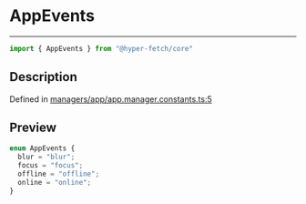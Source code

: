 

# AppEvents

<div class="api-docs__separator">

---

</div><div class="api-docs__import">

```ts
import { AppEvents } from "@hyper-fetch/core"
```

</div><div class="api-docs__section">

## Description

</div><div class="api-docs__description"><span class="api-docs__do-not-parse">



</span></div><p class="api-docs__definition">

Defined in [managers/app/app.manager.constants.ts:5](https://github.com/BetterTyped/hyper-fetch/blob/3fe127e9/packages/core/src/managers/app/app.manager.constants.ts#L5)

</p><div class="api-docs__section">

## Preview

</div><div class="api-docs__preview enum">

```ts
enum AppEvents {
  blur = "blur"; 
  focus = "focus"; 
  offline = "offline"; 
  online = "online"; 
}
```

</div>